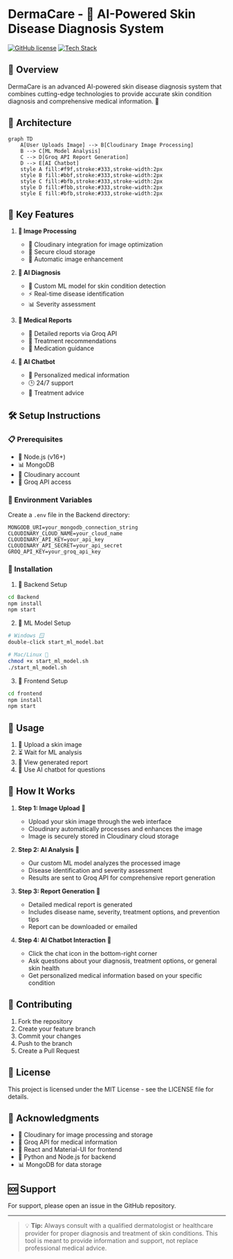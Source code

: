 # DermaCare - 🏥 AI-Powered Skin Disease Diagnosis System

[![GitHub license](https://img.shields.io/github/license/Sameeksha0329/DermaCare)](https://github.com/Sameeksha0329/DermaCare/blob/main/LICENSE)
[![Tech Stack](https://skillicons.dev/icons?i=nodejs,react,python,mongodb)](https://skillicons.dev)

## 🌟 Overview
DermaCare is an advanced AI-powered skin disease diagnosis system that combines cutting-edge technologies to provide accurate skin condition diagnosis and comprehensive medical information. 🚀

## 🔄 Architecture

```mermaid
graph TD
    A[User Uploads Image] --> B[Cloudinary Image Processing]
    B --> C[ML Model Analysis]
    C --> D[Groq API Report Generation]
    D --> E[AI Chatbot]
    style A fill:#f9f,stroke:#333,stroke-width:2px
    style B fill:#bbf,stroke:#333,stroke-width:2px
    style C fill:#bfb,stroke:#333,stroke-width:2px
    style D fill:#fbb,stroke:#333,stroke-width:2px
    style E fill:#bfb,stroke:#333,stroke-width:2px
```

## 🎯 Key Features

1. **📸 Image Processing**
   - 🌟 Cloudinary integration for image optimization
   - 🔐 Secure cloud storage
   - 🎨 Automatic image enhancement

2. **🤖 AI Diagnosis**
   - 🧠 Custom ML model for skin condition detection
   - ⚡ Real-time disease identification
   - 📊 Severity assessment

3. **📄 Medical Reports**
   - 📖 Detailed reports via Groq API
   - 💊 Treatment recommendations
   - 🏥 Medication guidance

4. **💬 AI Chatbot**
   - 🤖 Personalized medical information
   - 🕒 24/7 support
   - 💊 Treatment advice

## 🛠️ Setup Instructions

### 📋 Prerequisites
- 🐍 Node.js (v16+)
- 📊 MongoDB
- 🌈 Cloudinary account
- 🤖 Groq API access

### 🔑 Environment Variables
Create a `.env` file in the Backend directory:
```
MONGODB_URI=your_mongodb_connection_string
CLOUDINARY_CLOUD_NAME=your_cloud_name
CLOUDINARY_API_KEY=your_api_key
CLOUDINARY_API_SECRET=your_api_secret
GROQ_API_KEY=your_groq_api_key
```

### 🚀 Installation

1. 🔧 Backend Setup
```bash
cd Backend
npm install
npm start
```

2. 🤖 ML Model Setup
```bash
# Windows 🪟
double-click start_ml_model.bat

# Mac/Linux 🐧
chmod +x start_ml_model.sh
./start_ml_model.sh
```

3. 🎨 Frontend Setup
```bash
cd frontend
npm install
npm start
```

## 📖 Usage

1. 📸 Upload a skin image
2. ⏳ Wait for ML analysis
3. 📄 View generated report
4. 💬 Use AI chatbot for questions

## 🎯 How It Works

1. **Step 1: Image Upload** 📸
   - Upload your skin image through the web interface
   - Cloudinary automatically processes and enhances the image
   - Image is securely stored in Cloudinary cloud storage

2. **Step 2: AI Analysis** 🤖
   - Our custom ML model analyzes the processed image
   - Disease identification and severity assessment
   - Results are sent to Groq API for comprehensive report generation

3. **Step 3: Report Generation** 📄
   - Detailed medical report is generated
   - Includes disease name, severity, treatment options, and prevention tips
   - Report can be downloaded or emailed

4. **Step 4: AI Chatbot Interaction** 💬
   - Click the chat icon in the bottom-right corner
   - Ask questions about your diagnosis, treatment options, or general skin health
   - Get personalized medical information based on your specific condition

## 🤝 Contributing

1. Fork the repository
2. Create your feature branch
3. Commit your changes
4. Push to the branch
5. Create a Pull Request

## 📄 License
This project is licensed under the MIT License - see the LICENSE file for details.

## 🙏 Acknowledgments
- 🌈 Cloudinary for image processing and storage
- 🤖 Groq API for medical information
- 🎨 React and Material-UI for frontend
- 🐍 Python and Node.js for backend
- 📊 MongoDB for data storage

## 🆘 Support
For support, please open an issue in the GitHub repository.

---

> 💡 **Tip:** Always consult with a qualified dermatologist or healthcare provider for proper diagnosis and treatment of skin conditions. This tool is meant to provide information and support, not replace professional medical advice.